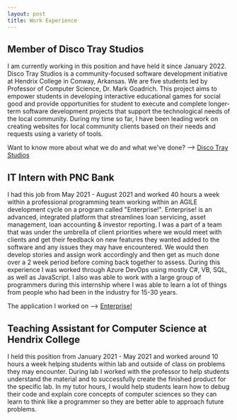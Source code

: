 ```yaml
---
layout: post
title: Work Experience
---
```

## Member of Disco Tray Studios
I am currently working in this position and have held it since January 2022. Disco Tray Studios is a community-focused software development initiative at Hendrix College in Conway, Arkansas. We are five students led by Professor of Computer Science, Dr. Mark Goadrich. This project aims to empower students in developing interactive educational games for social good and provide opportunities for student to execute and complete longer-term software development projects that support the technological needs of the local community. During my time so far, I have been leading work on creating websites for local community clients based on their needs and requests using a variety of tools.

Want to know more about what we do and what we've done? --> [Disco Tray Studios](https://discotraystudios.github.io/)

## IT Intern with PNC Bank
I had this job from May 2021 - August 2021 and worked 40 hours a week within a professional programming team working within an AGILE development cycle on a program called "Enterprise!". Enterprise! is an advanced, integrated platform that streamlines loan servicing, asset management, loan accounting & investor reporting. I was a part of a team that was under the umbrella of client priorities where we would meet with clients and get their feedback on new features they wanted added to the software and any issues they may have encountered. We would then develop stories and assign work accordingly and then get as much done over a 2 week period before coming back together to assess. During this experience I was worked through Azure DevOps using mostly C#, VB, SQL, as well as JavaScript. I also was able to work with a large group of programmers during this internship where I was able to learn a lot of things from people who had been in the industry for 15-30 years.

The application I worked on --> [Enterprise!](https://www.pnc.com/en/corporate-and-institutional/enterprise-loan-management-system.html#overview)

## Teaching Assistant for Computer Science at Hendrix College
I held this position from January 2021 - May 2021 and worked around 10 hours a week helping students within lab and outside of class on problems they may encounter. During lab I worked with the professor to help students understand the material and to successfully create the finished product for the specific lab. In my tutor hours, I would help students learn how to debug their code and explain core concepts of computer sciences so they can learn to think like a programmer so they are better able to approach future problems.
